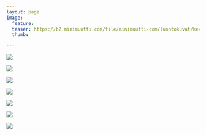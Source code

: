 ```yaml
---
layout: page
image:
  feature:
  teaser: https://b2.minimuutti.com/file/minimuutti-com/luontokuvat/kev%C3%A4t/3/DS50366-245px.jpg
  thumb:

---
```


![](https://b2.minimuutti.com/file/minimuutti-com/luontokuvat/kev%C3%A4t/3/DS50361-800px.jpg)

![](https://b2.minimuutti.com/file/minimuutti-com/luontokuvat/kev%C3%A4t/3/DS50364-800px.jpg)

![](https://b2.minimuutti.com/file/minimuutti-com/luontokuvat/kev%C3%A4t/3/DS50366-800px.jpg)

![](https://b2.minimuutti.com/file/minimuutti-com/luontokuvat/kev%C3%A4t/3/DS50367-800px.jpg)

![](https://b2.minimuutti.com/file/minimuutti-com/luontokuvat/kev%C3%A4t/3/DS50369-800px.jpg)

![](https://b2.minimuutti.com/file/minimuutti-com/luontokuvat/kev%C3%A4t/3/DS50375-800px.jpg)

![](https://b2.minimuutti.com/file/minimuutti-com/luontokuvat/kev%C3%A4t/3/DS50377-800px.jpg)
